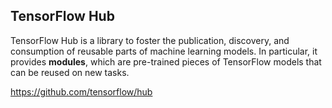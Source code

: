 ## TensorFlow Hub

TensorFlow Hub is a library to foster the publication, discovery, and consumption of reusable parts of machine learning models. In particular, it provides **modules**, which are pre-trained pieces of TensorFlow models that can be reused on new tasks.

https://github.com/tensorflow/hub